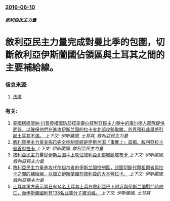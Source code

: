 ### [2016-06-10](/news/2016/06/10/index.md)

##### 敘利亞民主力量
# 敘利亞民主力量完成對曼比季的包圍，切斷敘利亞伊斯蘭國佔領區與土耳其之間的主要補給線。 




### 信息来源:

1. [法廣](http://cn.rfi.fr/contenu/20160610-is%E9%87%8D%E6%8C%AB-%E5%8F%99%E5%9C%9F%E9%97%B4%E8%BF%90%E8%A1%A5%E8%B7%AF%E7%BA%BF%E9%81%AD%E5%88%87%E6%96%AD)

### 有关:

1. [美國總統唐納·川普授權國防部按需要向敘利亞民主力量中的库尔德人部隊提供武器，以確保他們在進攻伊斯兰国的拉卡省北部攻勢取勝，外界預料此舉將引起土耳其不滿。 ](/news/2017/05/9/美國總統唐納-川普授權國防部按需要向敘利亞民主力量中的库尔德人部隊提供武器-以確保他們在進攻伊斯兰国的拉卡省北部攻勢取勝.md) _上下文: 伊斯蘭國, 土耳其, 敘利亞民主力量_
2. [敘利亞民主力量宣佈已完全控制曾經是伊斯兰国「事實上」首都、敘利亞拉卡省首府拉卡 ](/news/2017/10/17/敘利亞民主力量宣佈已完全控制曾經是伊斯兰国-事實上-首都-敘利亞拉卡省首府拉卡.md) _上下文: 伊斯蘭國, 敘利亞民主力量_
3. [敘利亞民主力量從伊斯兰国手上攻佔敘利亞北部城鎮塔布卡 ](/news/2017/05/10/敘利亞民主力量從伊斯兰国手上攻佔敘利亞北部城鎮塔布卡.md) _上下文: 伊斯蘭國, 敘利亞民主力量_
4. [敘利亞民主力量進攻代尔祖尔省的伊斯兰国控制區，試圖切斷代爾祖爾省與拉卡之間的補給線，以孤立伊斯蘭國在敘利亞的大本營拉卡。 ](/news/2017/02/21/敘利亞民主力量進攻代尔祖尔省的伊斯兰国控制區-試圖切斷代爾祖爾省與拉卡之間的補給線-以孤立伊斯蘭國在敘利亞的大本營拉卡.md) _上下文: 伊斯蘭國, 敘利亞民主力量_
5. [土耳其軍方表示當日有14名土耳其士兵在敘利亞巴卜附近與伊斯兰国戰鬥時陣亡，而伊斯蘭國則有138名武裝分子被消滅。 ](/news/2016/12/21/土耳其軍方表示當日有14名土耳其士兵在敘利亞巴卜附近與伊斯兰国戰鬥時陣亡-而伊斯蘭國則有138名武裝分子被消滅.md) _上下文: 伊斯蘭國, 土耳其_
